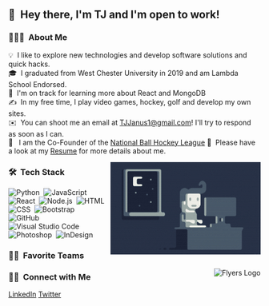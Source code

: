 ## 👋 &nbsp;Hey there, I'm TJ and I'm open to work!

### 👨🏻‍💻 &nbsp;About Me

💡  &nbsp;I like to explore new technologies and develop software solutions and quick hacks.\
🎓 &nbsp;I graduated from West Chester University in 2019 and am Lambda School Endorsed.\
🌱 &nbsp;I'm on track for learning more about React and MongoDB\
✍️ &nbsp;In my free time, I play video games, hockey, golf and develop my own sites.\
✉️ &nbsp;You can shoot me an email at TJJanus1@gmail.com! I'll try to respond as soon as I can.\
🏒 &nbsp; I am the Co-Founder of the [National Ball Hockey League](http://thenbhl.com/) 
📄 &nbsp;Please have a look at my [Resume](https://resume.creddle.io/resume/3nla5fhtgbw) for more details about me.

<img alt="Night Coding" src="https://raw.githubusercontent.com/AVS1508/AVS1508/master/assets/Night-Coding.gif" align="right"/>

### 🛠 &nbsp;Tech Stack

![Python](https://img.shields.io/badge/-Python-333333?style=flat&logo=python)&nbsp;
![JavaScript](https://img.shields.io/badge/-JavaScript-333333?style=flat&logo=javascript)&nbsp;
![React](https://img.shields.io/badge/-React-333333?style=flat&logo=react)&nbsp;
![Node.js](https://img.shields.io/badge/-Node.js-333333?style=flat&logo=node.js)&nbsp;
![HTML](https://img.shields.io/badge/-HTML-333333?style=flat&logo=HTML5)&nbsp;
![CSS](https://img.shields.io/badge/-CSS-333333?style=flat&logo=CSS3&logoColor=1572B6)&nbsp;
![Bootstrap](https://img.shields.io/badge/-Bootstrap-333333?style=flat&logo=bootstrap&logoColor=563D7C)\
![GitHub](https://img.shields.io/badge/-GitHub-333333?style=flat&logo=github)&nbsp;
![Visual Studio Code](https://img.shields.io/badge/-Visual%20Studio%20Code-333333?style=flat&logo=visual-studio-code&logoColor=007ACC)&nbsp;
![Photoshop](https://img.shields.io/badge/-Photoshop-333333?style=flat&logo=adobe-photoshop)&nbsp;
![InDesign](https://img.shields.io/badge/-InDesign-333333?style=flat&logo=adobe-indesign)

### 🤝🏻 &nbsp;Favorite Teams
<img alt="Flyers Logo" src="https://lh3.googleusercontent.com/proxy/W1Ix77ubYNTfd8mnctUfTmhBVIGFhC6y6WobdtB6PxmI9J4NFdjW8AE_suS7GCi1iStE1hGzCBnhEUDPPtRnxnG8W3DL_90ZzMqJhuRjATaFSqsve0njzSfraZMGc29BCPFD0BXIItZJBb6qPBkGJ9q2_PtG_iN6LzI" align="right"/>

### 🤝🏻 &nbsp;Connect with Me

 <a href="https://www.linkedin.com/in/tj-janus/">LinkedIn</a>
 <a href="https://twitter.com/12TJanus">Twitter</a>

